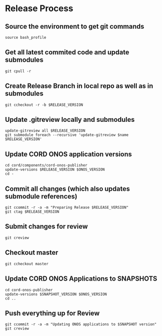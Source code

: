 # Release Process

## Source the environment to get git commands

    source bash_profile


## Get all latest commited code and update submodules

    git cpull -r

## Create Release Branch in local repo as well as in submodules

    git ccheckout -r -b $RELEASE_VERSION

## Update .gitreview locally and submodules

    update-gitreview all $RELEASE_VERSION
    git submodule foreach --recursive 'update-gitreview $name $RELEASE_VERSION'

## Update CORD ONOS application versions

    cd cord/components/cord-onos-publisher
    update-versions $RELEASE_VERSION $ONOS_VERSION
    cd -

## Commit all changes (which also updates submodule references)

    git ccommit -r -a -m "Preparing Release $RELEASE_VERSION"
    git ctag $RELEASE_VERSION

## Submit changes for review

    git creview

## Checkout master

    git ccheckout master

## Update CORD ONOS Applications to SNAPSHOTS

    cd cord-onos-publisher
    update-versions $SNAPSHOT_VERSION $ONOS_VERSION
    cd ..

## Push everything up for Review

    git ccommit -r -a -m "Updating ONOS applications to $SNAPSHOT version"
    git creview
